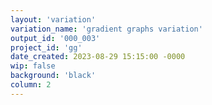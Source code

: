 ```yaml
---
layout: 'variation'
variation_name: 'gradient graphs variation'
output_id: '000_003'
project_id: 'gg'
date_created: 2023-08-29 15:15:00 -0000
wip: false
background: 'black'
column: 2
---
```

